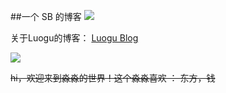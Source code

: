 ##一个 SB 的博客
![](https://ipcounter.ihcr.top/)

关于Luogu的博客：
[Luogu Blog](https://www.luogu.com.cn/blog/JerryMouse1314/)

![](https://luogu.vercel.app/api?id=251157&card_width=750)

~~hi，欢迎来到淼淼的世界！这个淼淼喜欢 ： 东方，钱~~
